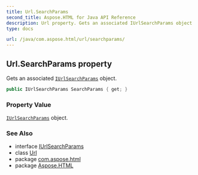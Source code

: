 ```yaml
---
title: Url.SearchParams
second_title: Aspose.HTML for Java API Reference
description: Url property. Gets an associated IUrlSearchParams object
type: docs

url: /java/com.aspose.html/url/searchparams/
---
```

## Url.SearchParams property

Gets an associated [`IUrlSearchParams`](../../iurlsearchparams/) object.

```java
public IUrlSearchParams SearchParams { get; }
```

### Property Value

[`IUrlSearchParams`](../../iurlsearchparams/) object.

### See Also

* interface [IUrlSearchParams](../../iurlsearchparams/)
* class [Url](../)
* package [com.aspose.html](../../../com.aspose.html/)
* package [Aspose.HTML](../../../)
